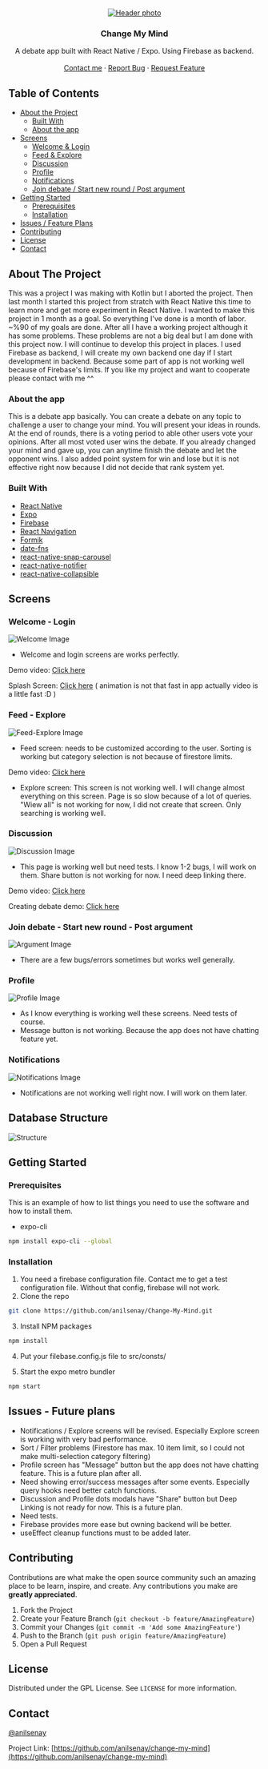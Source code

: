 <!-- Template by https://github.com/othneildrew/Best-README-Template -->

<br />
<p align="center">
  <a href="https://github.com/anilsenay/change-my-mind">
    <img src="https://i.ibb.co/7Yhn3wB/change-my-mind-min.png" alt="Header photo" >
  </a>

  <h3 align="center">Change My Mind</h3>

  <p align="center">
    A debate app built with React Native / Expo. Using Firebase as backend.
    <br />
    <br />
    <a href="https://twitter.com/anilsenay">Contact me</a>
    ·
    <a href="https://github.com/anilsenay/change-my-mind/issues">Report Bug</a>
    ·
    <a href="https://github.com/anilsenay/change-my-mind/issues">Request Feature</a>
  </p>
</p>



<!-- TABLE OF CONTENTS -->
## Table of Contents

* [About the Project](#about-the-project)
  * [Built With](#built-with)
  * [About the app](#about-the-app)
* [Screens](#screens)
   * [Welcome & Login](#welcome---login)
   * [Feed & Explore](#feed---explore)
   * [Discussion](#discussion)
   * [Profile](#profile)
   * [Notifications](#notifications)
   * [Join debate / Start new round / Post argument](#join-debate---start-new-round---post-argument)
* [Getting Started](#getting-started)
  * [Prerequisites](#prerequisites)
  * [Installation](#installation)
* [Issues / Feature Plans](#issues---future-plans)
* [Contributing](#contributing)
* [License](#license)
* [Contact](#contact)

<!-- ABOUT THE PROJECT -->
## About The Project

This was a project I was making with Kotlin but I aborted the project. Then last month I started this project from stratch with React Native this time to learn more and get more experiment in React Native. I wanted to make this project in 1 month as a goal. So everything I've done is a month of labor. ~%90 of my goals are done. After all I have a working project although it has some problems. These problems are not a big deal but I am done with this project now. I will continue to develop this project in places. I used Firebase as backend, I will create my own backend one day if I start development in backend. Because some part of app is not working well because of Firebase's limits. If you like my project and want to cooperate please contact with me ^^

### About the app
This is a debate app basically. You can create a debate on any topic to challenge a user to change your mind. You will present your ideas in rounds. At the end of rounds, there is a voting period to able other users vote your opinions. After all most voted user wins the debate. If you already changed your mind and gave up, you can anytime finish the debate and let the opponent wins. I also added point system for win and lose but it is not effective right now because I did not decide that rank system yet.

### Built With
* [React Native](https://reactnative.dev/)
* [Expo](https://expo.io/)
* [Firebase](https://firebase.google.com/docs/web/setup)
* [React Navigation](https://reactnavigation.org/)
* [Formik](https://formik.org/docs/overview)
* [date-fns](date-fns.org/)
* [react-native-snap-carousel](https://github.com/archriss/react-native-snap-carousel)
* [react-native-notifier](https://github.com/seniv/react-native-notifier)
* [react-native-collapsible](https://github.com/oblador/react-native-collapsible)

<!-- GETTING STARTED -->
## Screens
### Welcome - Login
![Welcome Image](https://i.ibb.co/2KYQFqQ/welcome-login.png)
- Welcome and login screens are works perfectly.

Demo video: [Click here](https://drive.google.com/file/d/1Kcosp5uze11e0xhZt5tWPl0LJWrHPbSD/view?usp=sharing)

Splash Screen: [Click here](https://drive.google.com/file/d/1KcvfrHQXoFu0QfuEdTfUwP-Pj2NxSHnl/view?usp=sharing) ( animation is not that fast in app actually video is a little fast :D )

### Feed - Explore
![Feed-Explore Image](https://i.ibb.co/w4RwBk4/feed-explore.png)
- Feed screen: needs to be customized according to the user. Sorting is working but category selection is not because of firestore limits.

Demo video: [Click here](https://drive.google.com/file/d/1KsA7Q-_AAeMip_iyzapLDi5RQVHUa2ET/view?usp=sharing)

- Explore screen: This screen is not working well. I will change almost everything on this screen. Page is so slow because of a lot of queries. "Wiew all" is not working for now, I did not create that screen. Only searching is working well. 

### Discussion
![Discussion Image](https://i.ibb.co/K676TS3/discussion.png)
- This page is working well but need tests. I know 1-2 bugs, I will work on them. Share button is not working for now. I need deep linking there.

Demo video: [Click here](https://drive.google.com/file/d/1KohMshxDmxwgFd-W30sEk94v0ijUmnak/view?usp=sharing)

Creating debate demo: [Click here](https://drive.google.com/file/d/1KlGSO5hE4qgzadDrD--cefJys-8d9OUW/view?usp=sharing)

### Join debate - Start new round - Post argument
![Argument Image](https://i.ibb.co/2YKVt48/join.png)
- There are a few bugs/errors sometimes but works well generally.

### Profile
![Profile Image](https://i.ibb.co/KWWwn63/profile.png)
- As I know everything is working well these screens. Need tests of course.
- Message button is not working. Because the app does not have chatting feature yet.

### Notifications

![Notifications Image](https://i.ibb.co/9wr5rDG/Notifications.png)
- Notifications are not working well right now. I will work on them later.

<!-- DATABASE STRUCTURE -->
## Database Structure
![Structure](https://i.ibb.co/6DMVH0B/Frame-1-1.png)

<!-- GETTING STARTED -->
## Getting Started

### Prerequisites

This is an example of how to list things you need to use the software and how to install them.
* expo-cli
```sh
npm install expo-cli --global
```

### Installation

1. You need a firebase configuration file. Contact me to get a test configuration file. Without that config, firebase will not work.
2. Clone the repo
```sh
git clone https://github.com/anilsenay/Change-My-Mind.git
```
3. Install NPM packages
```sh
npm install
```
4. Put your filebase.config.js file to src/consts/

5. Start the expo metro bundler
```sh
npm start
```

<!-- Issues / Future plans -->
## Issues - Future plans

- Notifications / Explore screens will be revised. Especially Explore screen is working with very bad performance.
- Sort / Filter problems (Firestore has max. 10 item limit, so I could not make multi-selection category filtering)
- Profile screen has "Message" button but the app does not have chatting feature. This is a future plan after all.
- Need showing error/success messages after some events. Especially query hooks need better catch functions.
- Discussion and Profile dots modals have "Share" button but Deep Linking is not ready for now. This is a future plan.
- Need tests. 
- Firebase provides more ease but owning backend will be better.
- useEffect cleanup functions must to be added later.

<!-- CONTRIBUTING -->
## Contributing

Contributions are what make the open source community such an amazing place to be learn, inspire, and create. Any contributions you make are **greatly appreciated**.

1. Fork the Project
2. Create your Feature Branch (`git checkout -b feature/AmazingFeature`)
3. Commit your Changes (`git commit -m 'Add some AmazingFeature'`)
4. Push to the Branch (`git push origin feature/AmazingFeature`)
5. Open a Pull Request



<!-- LICENSE -->
## License

Distributed under the GPL License. See `LICENSE` for more information.



<!-- CONTACT -->
## Contact

[@anilsenay](https://twitter.com/anilsenay)

Project Link: [https://github.com/anilsenay/change-my-mind](https://github.com/anilsenay/change-my-mind)


